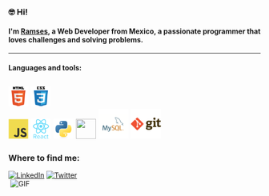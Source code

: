 ### :nerd_face: Hi!
#### I'm [Ramses](https://github.com/ramses-code), a Web Developer from Mexico, a passionate programmer that loves challenges and solving problems.
-----
#### Languages and tools:

<code><a href="https://www.w3schools.com/html/"><img src="https://raw.githubusercontent.com/devicons/devicon/master/icons/html5/html5-original-wordmark.svg" alt="html5" width="40" height="40"/></a></code>
<code><a href="https://www.w3schools.com/css/"><img src="https://raw.githubusercontent.com/devicons/devicon/master/icons/css3/css3-original-wordmark.svg" alt="css3" width="40" height="40"/></a></code>
<code><a href="https://developer.mozilla.org/en-US/docs/Web/JavaScript">
<img src="https://raw.githubusercontent.com/devicons/devicon/master/icons/javascript/javascript-original.svg" alt="javascript" width="40" height="40"/></a></code>
<code><a href="https://reactjs.org/"><img src="https://raw.githubusercontent.com/devicons/devicon/master/icons/react/react-original-wordmark.svg" alt="react" width="40" height="40"/></a></code>
<code><a href="https://docs.python.org/3/"><img src="https://raw.githubusercontent.com/devicons/devicon/master/icons/python/python-original.svg" alt="python" width="40" height="40"/></a></code>
<code><a href="https://flask.palletsprojects.com/en/2.2.x/"><img src="https://user-images.githubusercontent.com/91999610/182991095-2214b18b-b88d-458f-a8d5-d99d948568d6.svg" width="40" height="40"></a></code>
<code><a href="https://dev.mysql.com/"><img height="60" src="https://raw.githubusercontent.com/github/explore/80688e429a7d4ef2fca1e82350fe8e3517d3494d/topics/mysql/mysql.png"></a></code>
<code><a href="https://git-scm.com/"><img height="60" src="https://raw.githubusercontent.com/github/explore/80688e429a7d4ef2fca1e82350fe8e3517d3494d/topics/git/git.png"></a></code>
-----
### Where to find me:
<a href="https://www.linkedin.com/in/ramses-cevallos/"><img alt="LinkedIn" src="https://img.shields.io/badge/linkedin-%230077B5.svg?&style=for-the-badge&logo=linkedin&logoColor=white" /></a>
<a href="https://twitter.com/ramses_cev"><img alt="Twitter" src="https://img.shields.io/badge/twitter-%231DA1F2.svg?&style=for-the-badge&logo=twitter&logoColor=white" /></a> 
<img align="right" alt="GIF" src="https://user-images.githubusercontent.com/91999610/182999057-ed700b5c-3650-43fc-98de-0219445a5877.gif" width="500"       height="320" />


